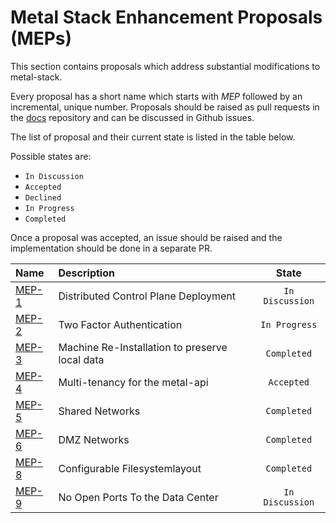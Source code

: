 # Metal Stack Enhancement Proposals (MEPs)

This section contains proposals which address substantial modifications to metal-stack.

Every proposal has a short name which starts with *MEP* followed by an incremental, unique number. Proposals should be raised as pull requests in the [docs](https://github.com/metal-stack/docs) repository and can be discussed in Github issues.

The list of proposal and their current state is listed in the table below.

Possible states are:

- `In Discussion`
- `Accepted`
- `Declined`
- `In Progress`
- `Completed`

Once a proposal was accepted, an issue should be raised and the implementation should be done in a separate PR.

| Name                    | Description                                    |      State      |
| :---------------------- | :--------------------------------------------- | :-------------: |
| [MEP-1](MEP1/README.md) | Distributed Control Plane Deployment           | `In Discussion` |
| [MEP-2](MEP2/README.md) | Two Factor Authentication                      |  `In Progress`  |
| [MEP-3](MEP3/README.md) | Machine Re-Installation to preserve local data |   `Completed`   |
| [MEP-4](MEP4/README.md) | Multi-tenancy for the metal-api                |   `Accepted`    |
| [MEP-5](MEP5/README.md) | Shared Networks                                |   `Completed`   |
| [MEP-6](MEP6/README.md) | DMZ Networks                                   |   `Completed`   |
| [MEP-8](MEP8/README.md) | Configurable Filesystemlayout                  |   `Completed`   |
| [MEP-9](MEP9/README.md) | No Open Ports To the Data Center               | `In Discussion` |
